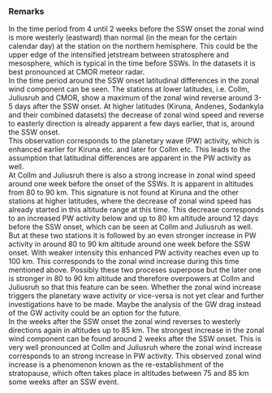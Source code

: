 ### Remarks
In the time period from 4 until 2 weeks before the SSW onset the zonal wind is more westerly (eastward) than normal (in the mean for the certain calendar day) at the station on the northern hemisphere. This could be the upper edge of the intensified jetstream between stratosphere and mesosphere, which is typical in the time before SSWs. In the datasets it is best pronounced at CMOR meteor radar.<br>
In the time period around the SSW onset latitudinal differences in the zonal wind component can be seen. The stations at lower latitudes, i.e. Collm, Juliusruh and CMOR, show a maximum of the zonal wind reverse around 3-5 days after the SSW onset. At higher latitudes (Kiruna, Andenes, Sodankyla and their combined datasets) the decrease of zonal wind speed and reverse to easterly direction is already apparent a few days earlier, that is, around the SSW onset.<br>
This observation corresponds to the planetary wave (PW) activity, which is enhanced earlier for Kiruna etc. and later for Collm etc. This leads to the assumption that latitudinal differences are apparent in the PW activity as well.<br>
At Collm and Juliusruh there is also a strong increase in zonal wind speed around one week before the onset of the SSWs. It is apparent in altitudes from 80 to 90 km. This signature is not found at Kiruna and the other stations at higher latitudes, where the decrease of zonal wind speed has already started in this altitude range at this time. This decrease corresponds to an increased PW activity below and up to 80 km altitude around 12 days before the SSW onset, which can be seen at Collm and Juliusruh as well. But at these two stations it is followed by an even stronger increase in PW activity in around 80 to 90 km altitude around one week before the SSW onset. With weaker intensity this enhanced PW activity reaches even up to 100 km. This corresponds to the zonal wind increase during this time mentioned above. Possibly these two proceses superpose but the later one is stronger in 80 to 90 km altitude and therefore overpowers at Collm and Juliusruh so that this feature can be seen. Whether the zonal wind increase triggers the planetary wave activity or vice-versa is not yet clear and further investigations have to be made. Maybe the analysis of the GW drag instead of the GW activity could be an option for the future.<br>
In the weeks after the SSW onset the zonal wind reverses to westerly directions again in altitudes up to 85 km. The strongest increase in the zonal wind component can be found around 2 weeks after the SSW onset. This is very well pronounced at Collm and Juliusruh where the zonal wind increase corresponds to an strong increase in PW activity. This observed zonal wind increase is a phenomenon known as the re-establishment of the stratopause, which often takes place in altitudes between 75 and 85 km some weeks after an SSW event.  